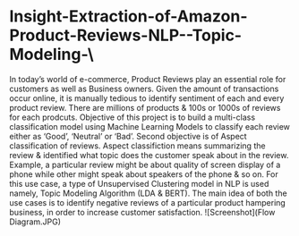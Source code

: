 # Insight-Extraction-of-Amazon-Product-Reviews-NLP--Topic-Modeling-\
In today’s world of e-commerce, Product Reviews play an essential role for customers as well as Business owners. Given the amount of transactions occur online, it is manually tedious to identify sentiment of each and every product review. There are millions of products & 100s or 1000s of reviews for each prodcuts. Objective of this project is to build a multi-class classification model using Machine Learning Models to classify each review either as ‘Good’, ‘Neutral’ or ‘Bad’. Second objective is of Aspect classification of reviews. Aspect classifiction means summarizing the review & identified what topic does the customer speak about in the review. Example, a particular review might be about quality of screen display of a phone while other might speak about speakers of the phone & so on. For this use case, a type of Unsupervised Clustering model in NLP is used namely, Topic Modeling Algorithm (LDA & BERT). The main idea of both the use cases is to identify negative reviews of a particular product hampering business, in order to increase customer satisfaction.
![Screenshot](Flow Diagram.JPG)
